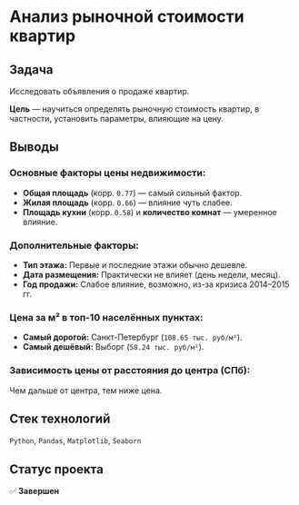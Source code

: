 # **Анализ рыночной стоимости квартир**  

## **Задача**  
Исследовать объявления о продаже квартир.  

**Цель** — научиться определять рыночную стоимость квартир, в частности, установить параметры, влияющие на цену.  

## **Выводы**  

### **Основные факторы цены недвижимости:**  
- **Общая площадь** (корр. `0.77`) — самый сильный фактор.  
- **Жилая площадь** (корр. `0.66`) — влияние чуть слабее.  
- **Площадь кухни** (корр. `0.58`) и **количество комнат** — умеренное влияние.  

### **Дополнительные факторы:**  
- **Тип этажа:** Первые и последние этажи обычно дешевле.  
- **Дата размещения:** Практически не влияет (день недели, месяц).  
- **Год продажи:** Слабое влияние, возможно, из-за кризиса 2014–2015 гг.  

### **Цена за м² в топ-10 населённых пунктах:**  
- **Самый дорогой:** Санкт-Петербург (`108.65 тыс. руб/м²`).  
- **Самый дешёвый:** Выборг (`58.24 тыс. руб/м²`).  

### **Зависимость цены от расстояния до центра (СПб):**  
Чем дальше от центра, тем ниже цена.  

## **Стек технологий**  
`Python`, `Pandas`, `Matplotlib`, `Seaborn`  

## **Статус проекта**  
✅ **Завершен**  

